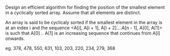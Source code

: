 Design an efficient algorithm for finding the position of the smallest element in a cyclically sorted array. Assume that all elements are distinct.

An array is said to be cyclicaly sorted if the smallest element in the array is at an index i and the sequence <A[i], A[i + 1], A[i + 2]....A[n - 1], A[0], A[1]> is such that A[0] .. A[1] is an increasing sequence that continues from A[i] onwards.

eg. 378, 478, 550, 631, 103, 203, 220, 234, 279, 368

